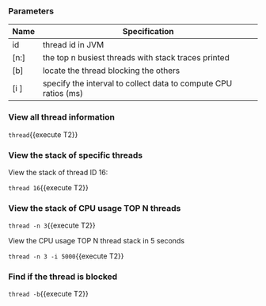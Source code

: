 

### Parameters

|  Name   | Specification  |
|  ----  | ----  |
| id  | thread id in JVM |
| [n:]  | the top n busiest threads with stack traces printed |
| [b]  | locate the thread blocking the others |
| [i <value>]  | specify the interval to collect data to compute CPU ratios (ms) |

### View all thread information

`thread`{{execute T2}}


### View the stack of specific threads

View the stack of thread ID 16:

`thread 16`{{execute T2}}

### View the stack of CPU usage TOP N threads

`thread -n 3`{{execute T2}}

View the CPU usage TOP N thread stack in 5 seconds

`thread -n 3 -i 5000`{{execute T2}}

### Find if the thread is blocked

`thread -b`{{execute T2}}
